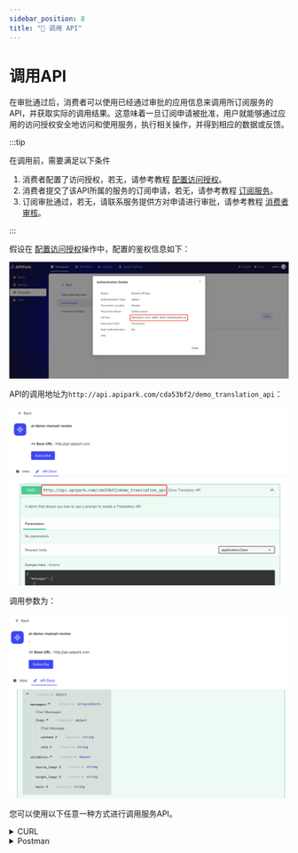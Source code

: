 ```yaml
---
sidebar_position: 8
title: "🔗 调用 API"
---
```


# 调用API

在审批通过后，消费者可以使用已经通过审批的应用信息来调用所订阅服务的API，并获取实际的调用结果。这意味着一旦订阅申请被批准，用户就能够通过应用的访问授权安全地访问和使用服务，执行相关操作，并得到相应的数据或反馈。



:::tip

在调用前，需要满足以下条件

1. 消费者配置了访问授权，若无，请参考教程 [配置访问授权](./authorization/README.md)。
2. 消费者提交了该API所属的服务的订阅申请，若无，请参考教程 [订阅服务](./consumers.md#订阅服务)。
3. 订阅审批通过，若无，请联系服务提供方对申请进行审批，请参考教程 [消费者审核](./services/review_consumers.md#消费者审核)。

:::

假设在 [配置访问授权](./authorization/README.md)操作中，配置的鉴权信息如下：

![](images/2024-10-28/31d63b4ae839da18f52312e9d6b311ffe9dcfd2c8bc4be7eb52768b11305a43d.png)  


API的调用地址为`http://api.apipark.com/cda53bf2/demo_translation_api`：

![](images/2024-10-28/5fbe42033e3fb02015f4ef886efd6b9d09ed560252a1fd2a35a94df3ebec5e16.png)  

调用参数为：

![](images/2024-10-28/fe183d96daf35641e393949163734fc109d5282cf90cac68047803a2f215cf7c.png)  

  

您可以使用以下任意一种方式进行调用服务API。

<details>
<summary>CURL</summary>

选择一台可访问分区网关节点的`服务器/虚拟机/PC`，执行下述命令：

```sh
curl -X POST -H "Authorization: 96f558e3-dcb7-4692-83f3-3043d4a83ee4" \
-H "Content-Type: application/json" -d "{\"messages\":[],\"variables\":{\"source_lang\":\"Chinese\",\"target_lang\":\"English\",\"text\":\"\"}}" \
http://api.apipark.com/cda53bf2/demo_translation_api
```

调用结果如图所示
![](images/2024-10-28/e6a7201e96b69e731a151ec5c3b2c2c3e45604659c4a562cd7860d923a48b4a9.png)  


</details>

<details>

<summary>Postman</summary>

填写鉴权信息，如下图

![](images/2024-10-28/441f6e996094f1a2e1742fd1ec2d313db96ef7d5d1bbded047afd0e768c5545c.png) 

填写请求体信息，如下图

![](images/2024-10-28/944082a67c0a94f4a9dea0d7e63ff04a436955e647cbd487e4a6f5c3f7aab52f.png)  

响应结果如下图：

![](images/2024-10-28/6cbf1f796110957fbacb7732aab4d86135d7be26eaba24861f4de09641f8944a.png)  
</details> 